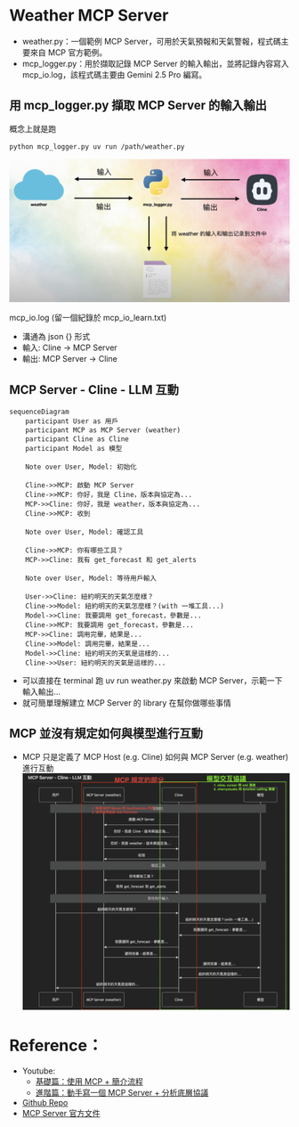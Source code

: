 # Weather MCP Server
- weather.py：一個範例 MCP Server，可用於天氣預報和天氣警報，程式碼主要來自 MCP 官方範例。
- mcp_logger.py：用於擷取記錄 MCP Server 的輸入輸出，並將記錄內容寫入 mcp_io.log，該程式碼主要由 Gemini 2.5 Pro 編寫。


## 用 mcp_logger.py 擷取 MCP Server 的輸入輸出
概念上就是跑   
```bash
python mcp_logger.py uv run /path/weather.py 
```
![示意圖](../images/mcp_logger_作用示意圖.png)

mcp_io.log (留一個紀錄於 mcp_io_learn.txt) 
- 溝通為 json {} 形式
- 輸入: Cline -> MCP Server
- 輸出: MCP Server -> Cline

## MCP Server - Cline - LLM 互動
```mermaid
sequenceDiagram
    participant User as 用戶
    participant MCP as MCP Server (weather)
    participant Cline as Cline
    participant Model as 模型

    Note over User, Model: 初始化

    Cline->>MCP: 啟動 MCP Server
    Cline->>MCP: 你好，我是 Cline，版本與協定為...
    MCP->>Cline: 你好，我是 weather，版本與協定為...
    Cline->>MCP: 收到
    
    Note over User, Model: 確認工具

    Cline->>MCP: 你有哪些工具？
    MCP->>Cline: 我有 get_forecast 和 get_alerts

    Note over User, Model: 等待用戶輸入
    
    User->>Cline: 紐約明天的天氣怎麼樣？
    Cline->>Model: 紐約明天的天氣怎麼樣？(with 一堆工具...)
    Model->>Cline: 我要調用 get_forecast，參數是...
    Cline->>MCP: 我要調用 get_forecast，參數是...
    MCP->>Cline: 調用完畢，結果是...
    Cline->>Model: 調用完畢，結果是...
    Model->>Cline: 紐約明天的天氣是這樣的...
    Cline->>User: 紐約明天的天氣是這樣的...
```

- 可以直接在 terminal 跑 uv run weather.py 來啟動 MCP Server，示範一下輸入輸出...
- 就可簡單理解建立 MCP Server 的 library 在幫你做哪些事情

## MCP 並沒有規定如何與模型進行互動
- MCP 只是定義了 MCP Host (e.g. Cline) 如何與 MCP Server (e.g. weather) 進行互動
![示意圖](../images/MCP_sequenceDiagram.png)


# Reference： 
- Youtube:
    - [基礎篇：使用 MCP + 簡介流程](https://www.youtube.com/watch?v=yjBUnbRgiNs)
    - [進階篇：動手寫一個 MCP Server + 分析底層協議](https://www.youtube.com/watch?v=zrs_HWkZS5w)
- [Github Repo](https://github.com/MarkTechStation/VideoCode/tree/main/MCP%E7%BB%88%E6%9E%81%E6%8C%87%E5%8D%97-%E8%BF%9B%E9%98%B6%E7%AF%87/weather)
- [MCP Server 官方文件](https://modelcontextprotocol.io/quickstart/server)